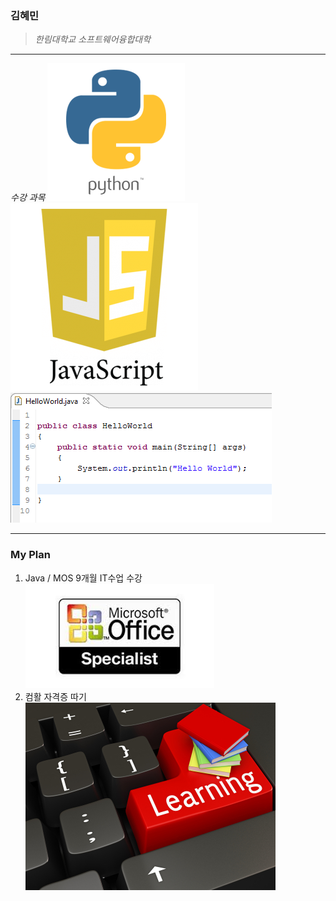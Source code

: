 ### 김혜민
>  *한림대학교 소프트웨어융합대학*
************************
_수강 과목_
![python](python-1.png)
![javascript](자바스크립트.png)
![java](자바.PNG)
* * * * * *
### My Plan
1. Java / MOS 9개월 IT수업 수강
![MOS](MOS.jpg)
2. 컴활 자격증 따기
![컴활](컴활.jpg)
